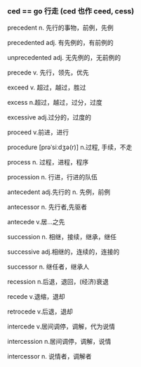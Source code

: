 ### ced == go 行走 (ced 也作 ceed, cess)

precedent n. 先行的事物，前例，先例

precedented adj. 有先例的，有前例的

unprecedented adj. 无先例的，无前例的

precede v. 先行，领先，优先

exceed v. 超过，越过，胜过

excess n.超过，越过，过分，过度

excessive adj.过分的，过度的

proceed v.前进，进行

procedure [prəˈsiːdʒə(r)]  n.过程, 手续，不走

process n. 过程，进程，程序

procession n. 行进，行进的队伍

antecedent adj.先行的 n. 先例，前例

antecessor n. 先行者,先驱者

antecede v.居...之先

succession n. 相继，接续，继承，继任

successive adj.相继的，连续的，连接的

successor n. 继任者，继承人

recession n.后退，退回，(经济)衰退

recede v.退缩，退却

retrocede v.后退，退却

intercede v.居间调停，调解，代为说情

intercession n.居间调停，调解，说情

intercessor n. 说情者，调解者